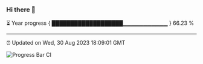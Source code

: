 ### Hi there 👋

⏳ Year progress { ███████████████████▁▁▁▁▁▁▁▁▁▁▁ } 66.23 %

---

⏰ Updated on Wed, 30 Aug 2023 18:09:01 GMT

![Progress Bar CI](https://github.com/Shyam-Makwana/GitHub-Actions-Demo/workflows/Progress%20Bar%20CI/badge.svg)
